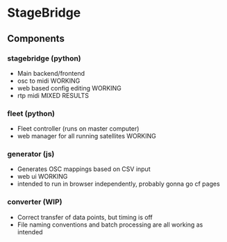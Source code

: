 # StageBridge

## Components

### stagebridge (python)
* Main backend/frontend
* osc to midi WORKING
* web based config editing WORKING
* rtp midi MIXED RESULTS

### fleet (python)
* Fleet controller (runs on master computer)
* web manager for all running satellites WORKING

### generator (js)
* Generates OSC mappings based on CSV input
* web ui WORKING
* intended to run in browser independently, probably gonna go cf pages

### converter (WIP)
* Correct transfer of data points, but timing is off
* File naming conventions and batch processing are all working as intended
